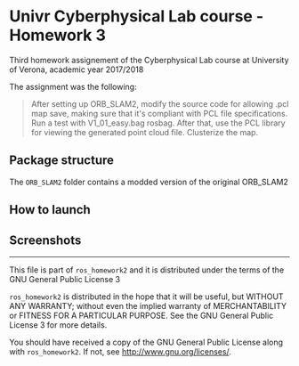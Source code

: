 # Univr Cyberphysical Lab course - Homework 3
Third homework assignement of the Cyberphysical Lab course at University of Verona, academic year 2017/2018

The assignment was the following:
> After setting up ORB_SLAM2, modify the source code for allowing .pcl map save, making sure that it's compliant with PCL file specifications.
> Run a test with V1_01_easy.bag rosbag. After that, use the PCL library for viewing the generated point cloud file.
> Clusterize the map.

## Package structure
The `ORB_SLAM2` folder contains a modded version of the original ORB_SLAM2

## How to launch

## Screenshots

---
This file is part of `ros_homework2` and it is distributed under the terms of the GNU General Public License 3

`ros_homework2` is distributed in the hope that it will be useful, but WITHOUT ANY WARRANTY; without even the implied warranty of MERCHANTABILITY or FITNESS FOR A PARTICULAR PURPOSE. See the GNU General Public License 3 for more details.

You should have received a copy of the GNU General Public License along with `ros_homework2`. If not, see http://www.gnu.org/licenses/.